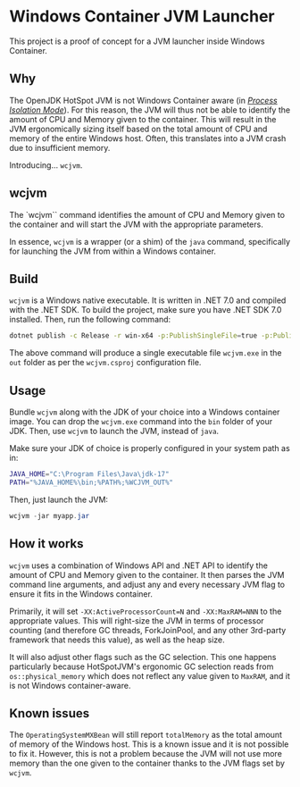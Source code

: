 # Windows Container JVM Launcher

This project is a proof of concept for a JVM launcher inside Windows Container.

## Why

The OpenJDK HotSpot JVM is not Windows Container aware (in [_Process Isolation Mode_](https://learn.microsoft.com/en-us/virtualization/windowscontainers/manage-containers/hyperv-container#process-isolation)). For this reason, the JVM will thus not be able to identify the amount of CPU and Memory given to the container. This will result in the JVM ergonomically sizing itself based on the total amount of CPU and memory of the entire Windows host. Often, this translates into a JVM crash due to insufficient memory.

Introducing... `wcjvm`.

## wcjvm

The `wcjvm`` command identifies the amount of CPU and Memory given to the container and will start the JVM with the appropriate parameters.

In essence, `wcjvm` is a wrapper (or a shim) of the `java` command, specifically for launching the JVM from within a Windows container.

## Build

`wcjvm` is a Windows native executable. It is written in .NET 7.0 and compiled with the .NET SDK. To build the project, make sure you have .NET SDK 7.0 installed. Then, run the following command:

```bash
dotnet publish -c Release -r win-x64 -p:PublishSingleFile=true -p:PublishTrimmed=true
```

The above command will produce a single executable file `wcjvm.exe` in the `out` folder as per the `wcjvm.csproj` configuration file.

## Usage

Bundle `wcjvm` along with the JDK of your choice into a Windows container image. You can drop the `wcjvm.exe` command into the `bin` folder of your JDK. Then, use `wcjvm` to launch the JVM, instead of `java`.

Make sure your JDK of choice is properly configured in your system path as in:

```bash
JAVA_HOME="C:\Program Files\Java\jdk-17"
PATH="%JAVA_HOME%\bin;%PATH%;%WCJVM_OUT%"
```

Then, just launch the JVM:

```PowerShell
wcjvm -jar myapp.jar
```

## How it works

`wcjvm` uses a combination of Windows API and .NET API to identify the amount of CPU and Memory given to the container. It then parses the JVM command line arguments, and adjust any and every necessary JVM flag to ensure it fits in the Windows container. 

Primarily, it will set `-XX:ActiveProcessorCount=N` and `-XX:MaxRAM=NNN` to the appropriate values. This will right-size the JVM in terms of processor counting (and therefore GC threads, ForkJoinPool, and any other 3rd-party framework that needs this value), as well as the heap size.

It will also adjust other flags such as the GC selection. This one happens particularly because HotSpotJVM's ergonomic GC selection reads from `os::physical_memory` which does not reflect any value given to `MaxRAM`, and it is not Windows container-aware.

## Known issues

The `OperatingSystemMXBean` will still report `totalMemory` as the total amount of memory of the Windows host. This is a known issue and it is not possible to fix it. However, this is not a problem because the JVM will not use more memory than the one given to the container thanks to the JVM flags set by `wcjvm`.
